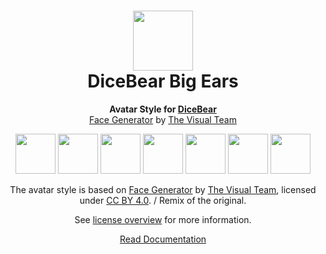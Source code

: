 <h1 align="center"><img src="https://dicebear.com/logo-readme.svg" width="96" /> <br />DiceBear Big Ears</h1>
<p align="center">
  <strong>Avatar Style for <a href="https://dicebear.com/">DiceBear</a></strong><br />
  <a href="https://www.figma.com/community/file/986078800058673824">Face Generator</a> by <a href="https://thevisual.team/">The Visual Team</a>
</p>

<p align="center">
  <img src="https://api.dicebear.com/6.x/big-ears/svg?seed=Mimi" width="64" />
  <img src="https://api.dicebear.com/6.x/big-ears/svg?seed=Sasha" width="64" />
  <img src="https://api.dicebear.com/6.x/big-ears/svg?seed=Lilly" width="64" />
  <img src="https://api.dicebear.com/6.x/big-ears/svg?seed=Tigger" width="64" />
  <img src="https://api.dicebear.com/6.x/big-ears/svg?seed=Bella" width="64" />
  <img src="https://api.dicebear.com/6.x/big-ears/svg?seed=Zoe" width="64" />
  <img src="https://api.dicebear.com/6.x/big-ears/svg?seed=Kitty" width="64" />
</p>

<p align="center">
  The avatar style is based on <a href="https://www.figma.com/community/file/986078800058673824">Face Generator</a> by
  <a href="https://thevisual.team/">The Visual Team</a>, licensed under
  <a href="https://creativecommons.org/licenses/by/4.0/">CC BY 4.0</a>. / Remix of the original.
</p>
<p align="center">
  See <a href="https://dicebear.com/licenses">license overview</a> for more information.
</p>

<p align="center">
  <a href="https://dicebear.com/styles/big-ears">
    Read Documentation
  </a>
</p>
